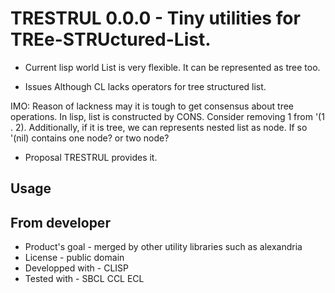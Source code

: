 # TRESTRUL 0.0.0 - Tiny utilities for TREe-STRUctured-List.

* Current lisp world
List is very flexible.
It can be represented as tree too.

* Issues
Although CL lacks operators for tree structured list.

IMO: Reason of lackness may it is tough to get consensus about tree operations.
In lisp, list is constructed by CONS.
Consider removing 1 from '(1 . 2).
Additionally, if it is tree, we can represents nested list as node.
If so '(nil) contains one node? or two node?

* Proposal
TRESTRUL provides it.

## Usage

## From developer

* Product's goal - merged by other utility libraries such as alexandria
* License - public domain
* Developped with - CLISP
* Tested with - SBCL CCL ECL

